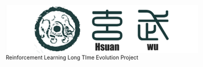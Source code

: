 <div align=center>
<img src='./docs/logo.png'>
</div>
Reinforcement Learning Long TIme Evolution Project

